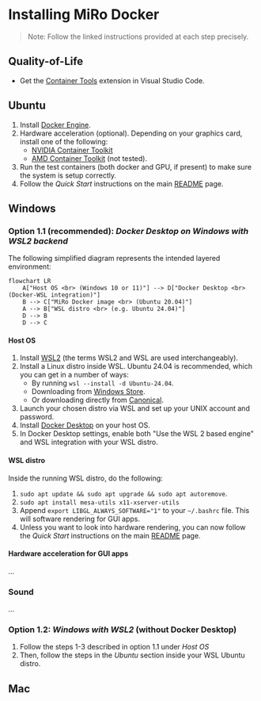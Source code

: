# Installing MiRo Docker
>Note: Follow the linked instructions provided at each step precisely.

## Quality-of-Life
- Get the [Container Tools](https://code.visualstudio.com/docs/containers/overview) extension in Visual Studio Code.

## Ubuntu
1. Install [Docker Engine](https://docs.docker.com/engine/install/ubuntu/).
2. Hardware acceleration (optional). Depending on your graphics card, install one of the following:
    - [NVIDIA Container Toolkit](https://docs.nvidia.com/datacenter/cloud-native/container-toolkit/latest/install-guide.html)
    - [AMD Container Toolkit](https://instinct.docs.amd.com/projects/container-toolkit/en/latest/index.html) (not tested).
3. Run the test containers (both docker and GPU, if present) to make sure the system is setup correctly.
4. Follow the *Quick Start* instructions on the main [README](../README.md) page.

## Windows
### Option 1.1 (recommended): *Docker Desktop on Windows with WSL2 backend*
The following simplified diagram represents the intended layered environment:

```mermaid
flowchart LR
    A["Host OS <br> (Windows 10 or 11)"] --> D["Docker Desktop <br> (Docker-WSL integration)"]
    B --> C["MiRo Docker image <br> (Ubuntu 20.04)"]
    A --> B["WSL distro <br> (e.g. Ubuntu 24.04)"]
    D --> B
    D --> C
```

#### Host OS
1. Install [WSL2](https://learn.microsoft.com/en-us/windows/wsl/install) (the terms WSL2 and WSL are used interchangeably).
2. Install a Linux distro inside WSL. Ubuntu 24.04 is recommended, which you can get in a number of ways:
    - By running `wsl --install -d Ubuntu-24.04`.
    - Downloading from [Windows Store](https://apps.microsoft.com/detail/9NZ3KLHXDJP5?hl=en-us&gl=GB&ocid=pdpshare).
    - Or downloading directly from [Canonical](https://ubuntu.com/desktop/wsl).
3. Launch your chosen distro via WSL and set up your UNIX account and password.
4. Install [Docker Desktop](https://learn.microsoft.com/en-us/windows/wsl/tutorials/wsl-containers) on your host OS.
5. In Docker Desktop settings, enable both "Use the WSL 2 based engine" and WSL integration with your WSL distro.
#### WSL distro
Inside the running WSL distro, do the following:
1. `sudo apt update && sudo apt upgrade && sudo apt autoremove`.
2. `sudo apt install mesa-utils x11-xserver-utils`
3. Append `export LIBGL_ALWAYS_SOFTWARE="1"` to your `~/.bashrc` file. This will software rendering for GUI apps.
4. Unless you want to look into hardware rendering, you can now follow the *Quick Start* instructions on the main [README](../README.md) page.

#### Hardware acceleration for GUI apps
...

### Sound
...


### Option 1.2: *Windows with WSL2* (without Docker Desktop)
1. Follow the steps 1-3 described in option 1.1 under *Host OS*
2. Then, follow the steps in the *Ubuntu* section inside your WSL Ubuntu distro.
## Mac


